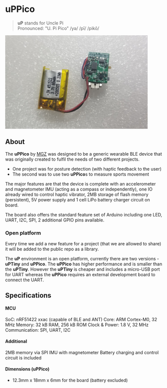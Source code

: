 # uPPico 
> **uP** stands for Uncle Pi <br />
> Pronounced: "U. Pi Pico"  /yə/ /pī/ /pikō/ 

<img alt="Photo of a uPPico connnected to a battery" src="https://raw.githubusercontent.com/MGZ-LLC/uPPico/main/media/uPPico-nRF51422.jpg" height=300 align=center>

## About

The **uPPico** by [MGZ](https://github.com/MGZ-LLC/MGZ-LLC/blob/main/README.md) was designed to be a generic wearable BLE device that was originally created to fulfil the needs of two different projects. 

- One project was for posture detection (with haptic feedback to the user)
- The second was to use two **uPPico**s to measure sports movement

The major features are that the device is complete with an accelerometer and magnetometer IMU (acting as a compass or independently), one IO already wired to control haptic vibrator, 2MB storage of flash memory (persistent), 5V power supply and 1 cell LiPo battery charger circuit on board. 

The board also offers the standard feature set of Arduino including one LED, UART, I2C, SPI, 2 additional GPIO pins available.

### Open platform

Every time we add a new feature for a project (that we are allowed to share) it will be added to the public repo as a library.

The **uP** environment is an open platform, currently there are two versions - **uPTiny** and **uPPico**. The **uPPico** has higher performance and is smaller than the **uPTiny**. However the **uPTiny** is cheaper and includes a micro-USB port for UART whereas the **uPPico** requires an external development board to connect the UART.



## Specifications
#### MCU
SoC: nRF51422 xxac (capable of BLE and ANT)
Core: ARM Cortex-M0, 32 MHz 
Memory: 32 kB RAM, 256 kB ROM 
Clock & Power: 1.8 V, 32 MHz 
Communication: SPI, UART, I2C

#### Additional

2MB memory via SPI
IMU with magnetometer
Battery charging and control circuit is included



#### Dimensions (uPPico)

- 12.3mm x 18mm x 6mm for the board (battery excluded)
